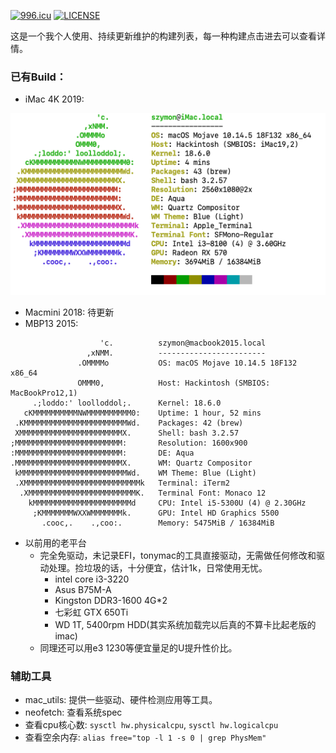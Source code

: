 
[![996.icu](https://img.shields.io/badge/link-996.icu-red.svg)](https://996.icu)
[![LICENSE](https://img.shields.io/badge/license-Anti%20996-blue.svg)](https://github.com/996icu/996.ICU/blob/master/LICENSE)

这是一个我个人使用、持续更新维护的构建列表，每一种构建点击进去可以查看详情。

### 已有Build：
- iMac 4K 2019:

![](./msi_b360m_i3_8100_rx570_imac_4k_2019/imac_4k_2019_info.png)
- Macmini 2018:
待更新
- MBP13 2015:

```
                    'c.          szymon@macbook2015.local
                 ,xNMM.          ------------------------
               .OMMMMo           OS: macOS Mojave 10.14.5 18F132 x86_64
               OMMM0,            Host: Hackintosh (SMBIOS: MacBookPro12,1)
     .;loddo:' loolloddol;.      Kernel: 18.6.0
   cKMMMMMMMMMMNWMMMMMMMMMM0:    Uptime: 1 hour, 52 mins
 .KMMMMMMMMMMMMMMMMMMMMMMMWd.    Packages: 42 (brew)
 XMMMMMMMMMMMMMMMMMMMMMMMX.      Shell: bash 3.2.57
;MMMMMMMMMMMMMMMMMMMMMMMM:       Resolution: 1600x900
:MMMMMMMMMMMMMMMMMMMMMMMM:       DE: Aqua
.MMMMMMMMMMMMMMMMMMMMMMMMX.      WM: Quartz Compositor
 kMMMMMMMMMMMMMMMMMMMMMMMMWd.    WM Theme: Blue (Light)
 .XMMMMMMMMMMMMMMMMMMMMMMMMMMk   Terminal: iTerm2
  .XMMMMMMMMMMMMMMMMMMMMMMMMK.   Terminal Font: Monaco 12
    kMMMMMMMMMMMMMMMMMMMMMMd     CPU: Intel i5-5300U (4) @ 2.30GHz
     ;KMMMMMMMWXXWMMMMMMMk.      GPU: Intel HD Graphics 5500
       .cooc,.    .,coo:.        Memory: 5475MiB / 16384MiB
```

- 以前用的老平台
  - 完全免驱动，未记录EFI，tonymac的工具直接驱动，无需做任何修改和驱动处理。捡垃圾的话，十分便宜，估计1k，日常使用无忧。
    - intel core i3-3220
    - Asus B75M-A
    - Kingston DDR3-1600 4G*2
    - 七彩虹 GTX 650Ti
    - WD 1T, 5400rpm HDD(其实系统加载完以后真的不算卡比起老版的imac)
  - 同理还可以用e3 1230等便宜量足的U提升性价比。

### 辅助工具
- mac_utils: 提供一些驱动、硬件检测应用等工具。
- neofetch: 查看系统spec
- 查看cpu核心数: `sysctl hw.physicalcpu`, `sysctl hw.logicalcpu`
- 查看空余内存: `alias free="top -l 1 -s 0 | grep PhysMem"`
